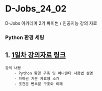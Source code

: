 # D-Jobs_24_02
D-Jobs 아카데미 2기 파이썬 / 인공지능 강의 자료 

### Python 환경 세팅 

## 1. [1일차 강의자료 링크](https://www.anaconda.com/download)

    강의 내용 
        - Python 환경 구축 및 아나콘다 사용법 설명 
        - 파이썬 기본 자료형 소개 
        - 조건문 반복문 구조와 이해 

    

